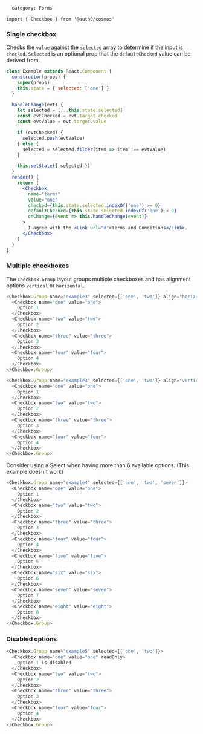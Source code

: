 ```meta
  category: Forms
```

`import { Checkbox } from '@auth0/cosmos'`

### Single checkbox

Checks the `value` against the `selected` array to determine if the input is `checked`. `Selected` is an optional prop that the `defaultChecked` value can be derived from.

```jsx
class Example extends React.Component {
  constructor(props) {
    super(props)
    this.state = { selected: ['one'] }
  }

  handleChange(evt) {
    let selected = [...this.state.selected]
    const evtChecked = evt.target.checked
    const evtValue = evt.target.value

    if (evtChecked) {
      selected.push(evtValue)
    } else {
      selected = selected.filter(item => item !== evtValue)
    }

    this.setState({ selected })
  }
  render() {
    return (
      <Checkbox
        name="terms"
        value="one"
        checked={this.state.selected.indexOf('one') >= 0}
        defaultChecked={this.state.selected.indexOf('one') < 0}
        onChange={event => this.handleChange(event)}
      >
        I agree with the <Link url="#">Terms and Conditions</Link>.
      </Checkbox>
    )
  }
}
```

### Multiple checkboxes

The `Checkbox.Group` layout groups multiple checkboxes and has alignment options `vertical` or `horizontal`.

```js
<Checkbox.Group name="example3" selected={['one', 'two']} align="horizontal">
  <Checkbox name="one" value="one">
    Option 1
  </Checkbox>
  <Checkbox name="two" value="two">
    Option 2
  </Checkbox>
  <Checkbox name="three" value="three">
    Option 3
  </Checkbox>
  <Checkbox name="four" value="four">
    Option 4
  </Checkbox>
</Checkbox.Group>
```

```js
<Checkbox.Group name="example3" selected={['one', 'two']} align="vertical">
  <Checkbox name="one" value="one">
    Option 1
  </Checkbox>
  <Checkbox name="two" value="two">
    Option 2
  </Checkbox>
  <Checkbox name="three" value="three">
    Option 3
  </Checkbox>
  <Checkbox name="four" value="four">
    Option 4
  </Checkbox>
</Checkbox.Group>
```

Consider using a Select when having more than 6 available options.
(This example doesn't work)

```js
<Checkbox.Group name="example4" selected={['one', 'two', 'seven']}>
  <Checkbox name="one" value="one">
    Option 1
  </Checkbox>
  <Checkbox name="two" value="two">
    Option 2
  </Checkbox>
  <Checkbox name="three" value="three">
    Option 3
  </Checkbox>
  <Checkbox name="four" value="four">
    Option 4
  </Checkbox>
  <Checkbox name="five" value="five">
    Option 5
  </Checkbox>
  <Checkbox name="six" value="six">
    Option 6
  </Checkbox>
  <Checkbox name="seven" value="seven">
    Option 7
  </Checkbox>
  <Checkbox name="eight" value="eight">
    Option 8
  </Checkbox>
</Checkbox.Group>
```

### Disabled options

```js
<Checkbox.Group name="example5" selected={['one', 'two']}>
  <Checkbox name="one" value="one" readOnly>
    Option 1 is disabled
  </Checkbox>
  <Checkbox name="two" value="two">
    Option 2
  </Checkbox>
  <Checkbox name="three" value="three">
    Option 3
  </Checkbox>
  <Checkbox name="four" value="four">
    Option 4
  </Checkbox>
</Checkbox.Group>
```
